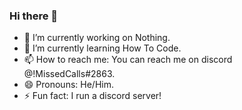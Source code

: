 ### Hi there 👋

- 🔭 I’m currently working on Nothing.
- 🌱 I’m currently learning How To Code.
- 📫 How to reach me: You can reach me on discord @!MissedCalls#2863.
- 😄 Pronouns: He/Him.
- ⚡ Fun fact: I run a discord server!
